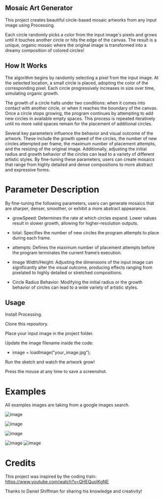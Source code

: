## Mosaic Art Generator
This project creates beautiful circle-based mosaic artworks from any input image using Processing.

Each circle randomly picks a color from the input image's pixels and grows until it touches another circle or hits the edge of the canvas. The result is a unique, organic mosaic where the original image is transformed into a dreamy composition of colored circles!

## How It Works
The algorithm begins by randomly selecting a pixel from the input image. At the selected location, a small circle is placed, adopting the color of the corresponding pixel. Each circle progressively increases in size over time, simulating organic growth.

The growth of a circle halts under two conditions: when it comes into contact with another circle, or when it reaches the boundary of the canvas. Once a circle stops growing, the program continues by attempting to add new circles in available empty spaces. This process is repeated iteratively until no more valid spaces remain for the placement of additional circles.

Several key parameters influence the behavior and visual outcome of the artwork. These include the growth speed of the circles, the number of new circles attempted per frame, the maximum number of placement attempts, and the resizing of the original image. Additionally, adjusting the initial radius and growth behavior of the circles can lead to a variety of different artistic styles. By fine-tuning these parameters, users can create mosaics that range from highly detailed and dense compositions to more abstract and expressive forms.

# Parameter	Description
By fine-tuning the following parameters, users can generate mosaics that are sharper, denser, smoother, or exhibit a more abstract appearance.

* growSpeed: Determines the rate at which circles expand. Lower values result in slower growth, allowing for higher-resolution outputs.

* total: Specifies the number of new circles the program attempts to place during each frame.

* attempts: Defines the maximum number of placement attempts before the program terminates the current frame’s execution.

* Image Width/Height: Adjusting the dimensions of the input image can significantly alter the visual outcome, producing effects ranging from pixelated to highly detailed or stretched compositions.

* Circle Radius Behavior: Modifying the initial radius or the growth behavior of circles can lead to a wide variety of artistic styles.



## Usage
Install Processing.

Clone this repository.

Place your input image in the project folder.

Update the image filename inside the code:
* image = loadImage("your_image.jpg");

Run the sketch and watch the artwork grow!

Press the mouse at any time to save a screenshot.


# Examples

All examples images are taking from a google images search.

![image](raptor.jpg)

![image](raptor_detailed.jpg)


![image](wolf.jpg)

![image](wolf_size.jpg)
![image](wolf_circles_streched.jpg)

# Credits

This project was inspired by the coding train: https://www.youtube.com/watch?v=QHEQuoIKgNE

Thanks to Daniel Shiffman for sharing his knowledge and creativity!


